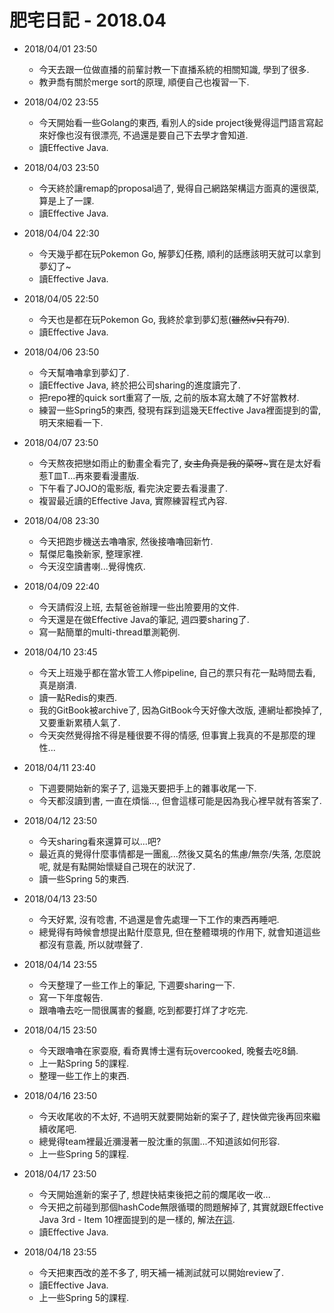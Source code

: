 # 肥宅日記 - 2018.04

* 2018/04/01 23:50
    * 今天去跟一位做直播的前輩討教一下直播系統的相關知識, 學到了很多.
    * 教尹喬有關於merge sort的原理, 順便自己也複習一下.

* 2018/04/02 23:55
    * 今天開始看一些Golang的東西, 看別人的side project後覺得這門語言寫起來好像也沒有很漂亮, 不過還是要自己下去學才會知道.
    * 讀Effective Java.

* 2018/04/03 23:50
    * 今天終於讓remap的proposal過了, 覺得自己網路架構這方面真的還很菜, 算是上了一課.
    * 讀Effective Java.

* 2018/04/04 22:30
    * 今天幾乎都在玩Pokemon Go, 解夢幻任務, 順利的話應該明天就可以拿到夢幻了~
    * 讀Effective Java.

* 2018/04/05 22:50
    * 今天也是都在玩Pokemon Go, 我終於拿到夢幻惹(~~雖然iv只有79~~).
    * 讀Effective Java.

* 2018/04/06 23:50
    * 今天幫嚕嚕拿到夢幻了.
    * 讀Effective Java, 終於把公司sharing的進度讀完了.
    * 把repo裡的quick sort重寫了一版, 之前的版本寫太醜了不好當教材.
    * 練習一些Spring5的東西, 發現有踩到這幾天Effective Java裡面提到的雷, 明天來細看一下.

* 2018/04/07 23:50
    * 今天熬夜把戀如雨止的動畫全看完了, ~~女主角真是我的菜呀~~~實在是太好看惹T皿T...再來要看漫畫版.
    * 下午看了JOJO的電影版, 看完決定要去看漫畫了.
    * 複習最近讀的Effective Java, 實際練習程式內容.

* 2018/04/08 23:30
    * 今天把跑步機送去嚕嚕家, 然後接嚕嚕回新竹.
    * 幫傑尼龜換新家, 整理家裡.
    * 今天沒空讀書喇...覺得愧疚.

* 2018/04/09 22:40
    * 今天請假沒上班, 去幫爸爸辦理一些出險要用的文件.
    * 今天還是在做Effective Java的筆記, 週四要sharing了.
    * 寫一點簡單的multi-thread單測範例.

* 2018/04/10 23:45
    * 今天上班幾乎都在當水管工人修pipeline, 自己的票只有花一點時間去看, 真是崩潰.
    * 讀一點Redis的東西.
    * 我的GitBook被archive了, 因為GitBook今天好像大改版, 連網址都換掉了, 又要重新累積人氣了.
    * 今天突然覺得捨不得是種很要不得的情感, 但事實上我真的不是那麼的理性...

* 2018/04/11 23:40
    * 下週要開始新的案子了, 這幾天要把手上的雜事收尾一下.
    * 今天都沒讀到書, 一直在煩惱..., 但會這樣可能是因為我心裡早就有答案了.

* 2018/04/12 23:50
    * 今天sharing看來還算可以...吧?
    * 最近真的覺得什麼事情都是一團亂...然後又莫名的焦慮/無奈/失落, 怎麼說呢, 就是有點開始懷疑自己現在的狀況了.
    * 讀一些Spring 5的東西.

* 2018/04/13 23:50
    * 今天好累, 沒有唸書, 不過還是會先處理一下工作的東西再睡吧.
    * 總覺得有時候會想提出點什麼意見, 但在整體環境的作用下, 就會知道這些都沒有意義, 所以就噤聲了.

* 2018/04/14 23:55
    * 今天整理了一些工作上的筆記, 下週要sharing一下.
    * 寫一下年度報告.
    * 跟嚕嚕去吃一間很厲害的餐廳, 吃到都要打烊了才吃完.

* 2018/04/15 23:50
    * 今天跟嚕嚕在家耍廢, 看奇異博士還有玩overcooked, 晚餐去吃8鍋.
    * 上一點Spring 5的課程.
    * 整理一些工作上的東西.

* 2018/04/16 23:50
    * 今天收尾收的不太好, 不過明天就要開始新的案子了, 趕快做完後再回來繼續收尾吧.
    * 總覺得team裡最近瀰漫著一股沈重的氛圍...不知道該如何形容.
    * 上一些Spring 5的課程.

* 2018/04/17 23:50
    * 今天開始進新的案子了, 想趕快結束後把之前的爛尾收一收...
    * 今天把之前碰到那個hashCode無限循環的問題解掉了, 其實就跟Effective Java 3rd - Item 10裡面提到的是一樣的, 解法[在這](https://github.com/yotsuba1022/spring5-recipe-app/commit/be6c9c2e0e99252e2b3b664586a29e0620d9e522).
    * 讀Effective Java.

* 2018/04/18 23:55
    * 今天把東西改的差不多了, 明天補一補測試就可以開始review了.
    * 讀Effective Java.
    * 上一些Spring 5的課程.
